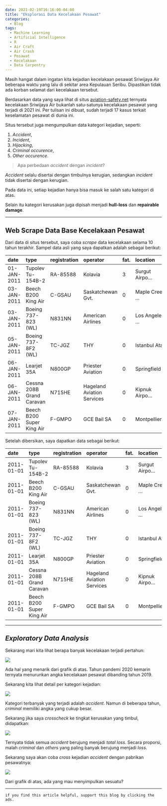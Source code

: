 ```yaml
---
date: 2021-02-19T16:16:00-04:00
title: "Eksplorasi Data Kecelakaan Pesawat"
categories:
  - Blog
tags:
  - Machine Learning
  - Artificial Intelligence
  - R
  - Air Craft
  - Air Crash
  - Pesawat
  - Kecelakaan
  - Data Carpentry
---
```


Masih hangat dalam ingatan kita kejadian kecelakaan pesawat Sriwijaya
Air beberapa waktu yang lalu di sekitar area Kepulauan Seribu.
Dipastikan tidak ada korban selamat dari kecelakaan tersebut.

Berdasarkan data yang saya lihat di situs
[aviation-safety.net](https://aviation-safety.net/) ternyata kecelakaan
Sriwijaya Air bukanlah satu-satunya kecelakaan pesawat yang terjadi di
2021 ini. Per tulisan ini dibuat, sudah terjadi 17 kasus terkait
keselamatan pesawat di dunia ini.

Situs tersebut juga mengumpulkan data kategori kejadian, seperti:

1.  *Accident*,
2.  *Incident*,
3.  *Hijacking*,
4.  *Criminal occurence*,
5.  *Other occurence*.

> Apa perbedaan *accident* dengan *incident*?

*Accident* selalu disertai dengan timbulnya kerugian, sedangkan
*incident* tidak disertai dengan kerugian.

Pada data ini, setiap kejadian hanya bisa masuk ke salah satu kategori
di atas.

Selain itu kategori kerusakan juga dipisah menjadi **hull-loss** dan
**repairable damage**.

-----

## Web Scrape Data Base Kecelakaan Pesawat

Dari data di situs tersebut, saya coba *scrape* data kecelakaan selama
10 tahun terakhir. Sampel data asli yang saya dapatkan adalah sebagai
berikut:

| date        | type                      | registration | operator                   | fat. | location      | pic | cat |
| :---------- | :------------------------ | :----------- | :------------------------- | :--- | :------------ | :-- | :-- |
| 01-JAN-2011 | Tupolev Tu-154B-2         | RA-85588     | Kolavia                    | 3    | Surgut Airpo… | NA  | A1  |
| 03-JAN-2011 | Beech B200 King Air       | C-GSAU       | Saskatchewan Gvt.          | 0    | Maple Creek … | NA  | A2  |
| 03-JAN-2011 | Boeing 737-823 (WL)       | N831NN       | American Airlines          | 0    | Los Angeles … | NA  | A2  |
| 05-JAN-2011 | Boeing 737-8F2 (WL)       | TC-JGZ       | THY                        | 0    | Istanbul Ata… | NA  | H2  |
| 06-JAN-2011 | Learjet 35A               | N800GP       | Priester Aviation          | 0    | Springfield-… | NA  | A1  |
| 06-JAN-2011 | Cessna 208B Grand Caravan | N715HE       | Hageland Aviation Services | 0    | Kipnuk Airpo… | NA  | A2  |
| 07-JAN-2011 | Beech B200 Super King Air | F-GMPO       | GCE Bail SA                | 0    | Montpellier,… | NA  | A1  |

Setelah dibersikan, saya dapatkan data sebagai berikut:

| date       | type                      | registration | operator                   | fat. | location      | manufacture | cat\_1    | cat\_2     |
| :--------- | :------------------------ | :----------- | :------------------------- | :--- | :------------ | :---------- | :-------- | :--------- |
| 2011-01-01 | Tupolev Tu-154B-2         | RA-85588     | Kolavia                    | 3    | Surgut Airpo… | Others      | Accident  | Loss       |
| 2011-01-01 | Beech B200 King Air       | C-GSAU       | Saskatchewan Gvt.          | 0    | Maple Creek … | Others      | Accident  | Repairable |
| 2011-01-01 | Boeing 737-823 (WL)       | N831NN       | American Airlines          | 0    | Los Angeles … | Boeing      | Accident  | Repairable |
| 2011-01-01 | Boeing 737-8F2 (WL)       | TC-JGZ       | THY                        | 0    | Istanbul Ata… | Boeing      | Hijacking | Repairable |
| 2011-01-01 | Learjet 35A               | N800GP       | Priester Aviation          | 0    | Springfield-… | Others      | Accident  | Loss       |
| 2011-01-01 | Cessna 208B Grand Caravan | N715HE       | Hageland Aviation Services | 0    | Kipnuk Airpo… | Cessna      | Accident  | Repairable |
| 2011-01-01 | Beech B200 Super King Air | F-GMPO       | GCE Bail SA                | 0    | Montpellier,… | Others      | Accident  | Loss       |

-----

## *Exploratory Data Analysis*

Sekarang mari kita lihat berapa banyak kecelakaan terjadi pertahun:

<img src="https://raw.githubusercontent.com/ikanx101/ikanx101.github.io/master/_posts/data%20carpentry/air%20crash%20database/air-crash_files/figure-gfm/unnamed-chunk-3-1.png" style="display: block; margin: auto;" />

Ada hal yang menarik dari grafik di atas. Tahun pandemi 2020 kemarin
ternyata menurunkan angka kecelakaan pesawat dibanding tahun 2019.

Sekarang kita lihat detail per kategori kejadian:

<img src="https://raw.githubusercontent.com/ikanx101/ikanx101.github.io/master/_posts/data%20carpentry/air%20crash%20database/air-crash_files/figure-gfm/unnamed-chunk-4-1.png" style="display: block; margin: auto;" />

Kategori terbanyak yang terjadi adalah *accident*. Namun di beberapa
tahun, *criminal* memiliki angka yang cukup besar.

Sekarang jika saya *crosscheck* ke tingkat kerusakan yang timbul,
didapatkan:

<img src="https://raw.githubusercontent.com/ikanx101/ikanx101.github.io/master/_posts/data%20carpentry/air%20crash%20database/air-crash_files/figure-gfm/unnamed-chunk-5-1.png" style="display: block; margin: auto;" />

Ternyata tidak semua *accident* berujung menjadi *total loss*. Secara
proporsi, malah *criminal* dan *others* yang paling banyak berujung
menjadi *loss*.

Sekarang saya akan coba *cross* kejadian *accident* dengan pabrikan
pesawatnya:

<img src="https://raw.githubusercontent.com/ikanx101/ikanx101.github.io/master/_posts/data%20carpentry/air%20crash%20database/air-crash_files/figure-gfm/unnamed-chunk-6-1.png" style="display: block; margin: auto;" />

Dari grafik di atas, ada yang mau menyimpulkan sesuatu?

-----

`if you find this article helpful, support this blog by clicking the
ads.`
